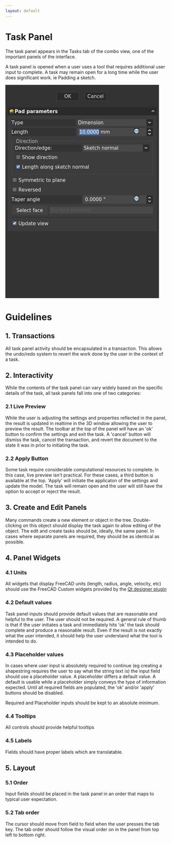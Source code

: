 ```yaml
---
layout: default
---
```


# Task Panel

The task panel appears in the Tasks tab of the combo view, one of the important panels of the interface.

A task panel is opened when a user uses a tool that requires additional user input to complete.  A task may remain open for a long time while the user does significant work.  ie Padding a sketch.

![Task Panel](./taskpanel.png)

# Guidelines


## 1. Transactions

All task panel activity should be encapsulated in a transaction. This allows the undo/redo system to revert the work done by the user in the context of a task.

## 2. Interactivity

While the contents of the task panel can vary widely based on the specific details of the task, all task panels fall into one of two categories:

### 2.1 Live Preview

While the user is adjusting the settings and properties reflected in the panel, the result is updated in realtime in the 3D window allowing the user to preview the result.  The toolbar at the top of the panel will have an 'ok' button to confirm the settings and exit the task.  A 'cancel' button will dismiss the task, cancel the transaction, and revert the document to the state it was in prior to initiating the task.

### 2.2 Apply Button

Some task require considerable computational resources to complete.  In this case,  live preview isn't practical.  For these cases, a third button is available at the top.  'Apply' will initiate the applicaton of the settings and update the model.  The task will remain open and the user will still have the option to accept or reject the result.

## 3. Create and Edit Panels

Many commands create a new element or object in the tree.  Double-clicking on this object should display the task again to allow editing of the object.  The edit and create tasks should be, ideally, the same panel.  In cases where separate panels are required, they should be as identical as possible.

## 4. Panel Widgets

### 4.1 Units
All widgets that display FreeCAD units (length, radius, angle, velocity, etc) should use the FreeCAD Custom widgets provided by the [Qt designer plugin](https://wiki.freecad.org/Compile_on_Linux#Building_with_Qt_Creator_against_Python_3_and_Qt5)
### 4.2 Default values
Task panel inputs should provide default values that are reasonable and helpful to the user. The user should not be required.  A general rule of thumb is that if the user initiates a task and immediately hits 'ok' the task should complete and produce a reasonable result. Even if the result is not exactly what the user intended, it should help the user understand what the tool is intended to do.

### 4.3 Placeholder values
In cases where user input is absolutely required to continue (eg creating a shapestring requires the user to say what the string text is) the input field should use a placeholder value. A placeholder differs a default value.  A default is usable while a placeholder simply conveys the type of information expected.  Until all required fields are populated, the 'ok' and/or 'apply' buttons should be disabled.

Required and Placeholder inputs should be kept to an absolute minimum.

### 4.4 Tooltips
All controls should provide helpful tooltips

### 4.5 Labels
Fields should have proper labels which are translatable.

## 5. Layout

### 5.1 Order
Input fields should be placed in the task panel in an order that maps to typical user expectation.

### 5.2 Tab order
The cursor should move from field to field when the user presses the tab key. The tab order should follow the visual order on in the panel from top left to bottom right.


